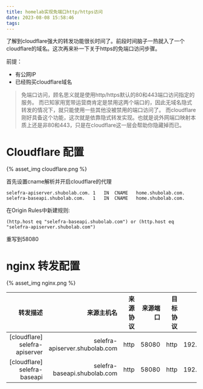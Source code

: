 ```yaml
---
title: homelab实现免端口http/https访问
date: 2023-08-08 15:58:46
tags:
---
```


了解到cloudflare强大的转发功能很长时间了。前段时间脑子一热就入了一个cloudflare的域名。这次再来补一下关于https的免端口访问步骤。

前提：
* 有公网IP
* 已经购买cloudflare域名


> 免端口访问，顾名思义就是使用http/https默认的80和443端口访问指定的服务。
而已知家用宽带运营商肯定是禁用这两个端口的，因此无域名隐式转发的情况下，就只能使用一些其他没被禁用的端口访问了。
而cloudflare刚好具备这个功能，这次就是依靠隐式转发实现。也就是说外网端口映射本质上还是非80和443，只是在cloudflare这一层会帮助你隐藏掉而已。

# Cloudflare 配置

{% asset_img cloudflare.png %}


首先设置cname解析并开启cloudflare的代理

```
selefra-apiserver.shubolab.com.	1	IN	CNAME	home.shubolab.com.
selefra-baseapi.shubolab.com.	1	IN	CNAME	home.shubolab.com.
```


在Origin Rules中新建规则:

```
(http.host eq "selefra-baseapi.shubolab.com") or (http.host eq "selefra-apiserver.shubolab.com")
```

重写到58080

# nginx 转发配置

{% asset_img nginx.png %}


|转发描述|来源主机名|来源协议|来源端口|目标协议|目标主机名|目标端口|
|--:|--:|--:|--:|--:|--:|--:|
|[cloudflare] selefra-apiserver |selefra-apiserver.shubolab.com|http|58080|http|192.168.123.3|58018|
|[cloudflare] selefra-baseapi|selefra-baseapi.shubolab.com|http|58080|http|192.168.123.3|58008|



 
